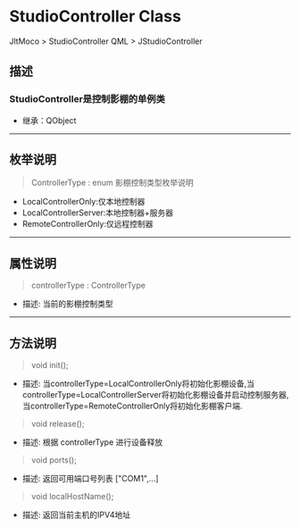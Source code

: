 # **StudioController Class**

JltMoco > StudioController
QML > JStudioController

## 描述

### StudioController是控制影棚的单例类

* 继承：QObject

---

## 枚举说明

> ControllerType : enum
影棚控制类型枚举说明

* LocalControllerOnly:仅本地控制器
* LocalControllerServer:本地控制器+服务器
* RemoteControllerOnly:仅远程控制器
  
---

## 属性说明

> controllerType : ControllerType

* 描述: 当前的影棚控制类型
  
---

## 方法说明

> void init();

* 描述: 当controllerType=LocalControllerOnly将初始化影棚设备,当controllerType=LocalControllerServer将初始化影棚设备并启动控制服务器,当controllerType=RemoteControllerOnly将初始化影棚客户端.
  
> void release();

* 描述: 根据 controllerType 进行设备释放

> void ports();

* 描述: 返回可用端口号列表 ["COM1",...]

> void localHostName();

* 描述: 返回当前主机的IPV4地址
  